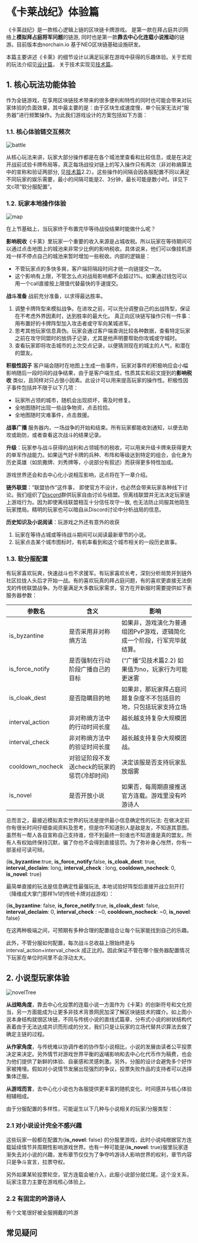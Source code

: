 # 《卡莱战纪》体验篇



《卡莱战纪》是一款核心逻辑上链的区块链卡牌游戏。 是第一款在拜占庭共识网络上**模拟拜占庭将军问题**的链游, 同时也是第一款**靠去中心化连载小说推动**的链游。目前版本由norchain.io 基于NEO区块链基础设施研发。

本篇主要讲述《卡莱》的细节设计以满足玩家在游戏中获得的乐趣体验。关于宏观的玩法介绍见[设计篇](https://github.com/norchain/NEOCarryBattle/blob/master/%E5%8D%A1%E8%8E%B1%E6%88%98%E7%BA%AA-%E8%AE%BE%E8%AE%A1.md)， 关于技术实现见[技术篇](https://github.com/norchain/NEOCarryBattle/blob/master/%E5%8D%A1%E8%8E%B1%E6%88%98%E7%BA%AA-%E6%8A%80%E6%9C%AF.md)。



## 1. 核心玩法功能体验

作为全链游戏，在享用区块链技术带来的很多便利和特性的同时也可能会带来对玩家体验的负面效果，其中最主要的是：由于区块生成速度慢，单个玩家无法对“服务器”进行频繁操作。为此我们游戏设计的方案包括如下方面：

### 1.1. 核心体验链交互频次

![battle](pics/Battle.jpg)

从核心玩法来讲，玩家大部分操作都是在各个城池里查看和比较信息，或是在决定开战前试验卡牌布局等，真正每场战役对链上的写入操作只有两次（非对称熵算法中的宣称和验证两部分, 见[技术篇](https://github.com/norchain/NEOCarryBattle/blob/master/%E5%8D%A1%E8%8E%B1%E6%88%98%E7%BA%AA-%E6%8A%80%E6%9C%AF.md)2.2）。这些操作的间隔会因各服配置不同以满足不同玩家的娱乐需要，最小的间隔可能是2、3分钟，最长可能是数小时。详见下文c项“软分服配置”。

### 1.2. 玩家本地操作体验

![map](pics/map.jpg)

在上节基础上，当玩家终于布置完毕等待战役结果时能做什么呢？

**影响税收**《卡莱》里玩家一个重要的收入来源是占城收税。所以玩家在等待期间可以通过点击地图上的城池来非常少比例的影响税收。具体说来，他们可以像挂机游戏一样不停点自己的城池来暂时增加一些税收。内部的逻辑是：

* 不管玩家点的多快多爽，客户端将隔段时间才统一向链提交一次。
* 这个影响有上限，不管怎么点对战局影响都不会超过1%。如果通过钱包可以用一个call直接按上限值代替最快的手速提交。

**战斗准备** 战前充分准备，以求得最达胜率。

1. 调整卡牌阵型来模拟战争。在进攻之前，可以充分调整自己的出战阵型，保证在不考虑外界因素时，达到胜率的最大化。 真正向区块链写操作只有一件事：用布置好的卡牌阵型加入攻击者或守军向某城进军。
2. 思考其他玩家信息真伪。玩家会通过客户端查询比较各种数据，查看特定玩家之前在攻守同盟时的放鸽子记录，尤其是他声明要帮助你攻城或守城时。
3. 查看玩家即将攻击城市的上次交点记录，以便猜测现在的城主的人气，和潜在的盟友。

**积极性因子** 客户端会随时在地图上生成一些事件，玩家对事件的积极响应会小幅影响随后一段时间的战争结果，由于是客户端生成，性质其实和前文提到的**影响税收** 类似，且同样对只占很小因素。此设计可以用来提高玩家的操作性。积极性因子事件包括并不限于以下几项：

* 玩家所占领的城市，随机会出现损坏，需及时修复。
* 全地图随时出现一些战争物资，点击捡拾。
* 全地图随时灾难事件，点击救援。


**战事广播** 服务器内，一场战争的开始和结束。所有玩家都能收到通知，以便去助攻或助防，或者查看这次战斗的结果记录。

**升级**：玩家参与战斗获得的战利和占领城市的税收，可以用来升级卡牌来获得更大的单军作战能力。如果运气好卡牌的兵种、布阵和等级达到特定的组合，会化身为历史英雄（如凯撒牌、刘秀牌等，小说部分有叙述）而获得更多特性加成。

游戏世界还会和去中心化小说相互影响，这点将在下一章介绍。

**链外联盟**：“联盟协作”这件事， 即使官方不设计，也必然会带来玩家各种线下讨论。我们组织了[Discord](https://discordapp.com/invite/pKQyyrP)群供玩家自由讨论与结盟。但离线联盟并无法决定玩家链上游戏行为。因为即使离线联盟相互十分信任攻守一致, 也无法防止同服其他陌生玩家搅局。精明的玩家也可以暗自从Discord讨论中分析战局的信息。

**历史知识及小说阅读**：玩游戏之外还有意外的收获

1. 玩家在等待占城或等待战斗期间可以阅读最新章节的小说。
2. 玩家点击某个城市图标时，有机率看到和这个城市相关的一段历史故事。


### 1.3. 软分服配置

有玩家喜欢玩爽，快速战斗也不求援军。有玩家喜欢长考，深刻分析局势并到链外社区拉拢人头后才开始一战。有的喜欢玩真的拜占庭问题，有的喜欢更直接无法倒戈的传统联盟战争。为尽量满足大多数玩家需求，官方在开新服时需要提供如下表服务器参数：

| 参数名           | 含义                                        | 影响                                                         |
| ---------------- | ------------------------------------------- | ------------------------------------------------------------ |
| is_byzantine     | 是否采用非对称熵方法                        | 如果非，游戏演化为普通组团PvP游戏，逻辑简化成一个阶段，行军完毕就结算。 |
| is_force_notify  | 是否强制在行动阶段广播自己的目标            | (“广播”见技术篇2.2) 如果值为no，玩家行为可能更迷雾           |
| is_cloak_dest    | 是否隐瞒目的地                              | 如果非，那玩家拜占庭问题复杂度不不包括目的地，只包括玩家支持立场 |
| interval_action  | 非对称熵方法中的行动时间长度                | 越长越支持复杂大规模团战。                                   |
| interval_check   | 非对称熵方法中的验证时间长度                | 越长越支持复杂大规模团战。                                   |
| cooldown_nocheck | 对验证阶段不发送check的玩家的惩罚(冷却时间) | 决定该服是否支持玩家乱放烟雾                                 |
| is_novel         | 是否开放小说                                | 如果否，每周期直接推送官方连载。游戏里没有吟游诗人           |

总而言之，最接近模拟真实世界的玩法是提供最小信息确定性的玩法: 在做决定前你有很长时间仔细查阅资料及思考，但是你不知道别人是敌是友，不知道其意图。虽然有一帮人各自宣称自己支持谁，但不到最终一刻谁也不知道谁是真的盟友。所有人有权始终保持沉默，骗了你也不会得到直接惩罚。为了弥补身心怅然，你有一部圣经可读可辩。

{**is_byzantine**:true, **is_force_notify**:false, **is_cloak_dest**: true, **interval_declaim**: long, **interval_check** : long, **cooldown_nocheck**: 0, **is_novel**: true}

最简单直接的玩法是信息确定性最强玩法, 本地试验好阵型后直接开战立刻开打（降维成大掌门那样1v1的传统卡牌对战游戏）：

{**is_byzantine**: false, **is_force_notify**:true, **is_cloak_dest**: false, **interval_declaim**: 0, **interval_check** : ~0, **cooldown_nocheck**: ~0, **is_novel**: false}

在这两种极端之间，可预期有多种合理的配置组合让每个玩家能找到自己的乐趣。

此外，不管分服如何配置，每次战斗总收益上限始终是与interval_action+interval_check 成正比的。因此保证不管在哪个服务器配置情况下玩家在单位时间里不会浮动太大。



## 2. 小说型玩家体验

![novelTree](pics/novelTree.jpeg)

**从战略角度**，靠去中心化投票的连载小说一方面作为《卡莱》的创新符号和文化担当，另一方面能成为让更多非技术背景网民加深了解区块链技术的媒介。如上图小说本身结构就很区块链，不同与传统小说的直线式篇章，分布式小说的树状结构代表着由于无法达成共识而形成的分叉，我们只是让玩家的立场代替共识算法去做了确定主链的过程。

**从作家角度**，与传统难以协调作者的协作型小说相比，小说的发展由读者公平投票决定来决定。另外情节对游戏世界平衡的返哺影响和去中心化代币作为稿费，也会为他们提供了新鲜的体验、自豪感和灵感刺激。另外，分服的设计会避免多个好作家被掩埋。假如对小说情节发展出现强烈的争议，投票失败作品的支持者可以选择集体迁服。

**从游戏而言**，去中心化小说也为各服提供更丰富的随机变化、时间感并与核心体验相辅相成。

由于分服配置的多样性，可能诞生以下几种与小说相关的玩家/分服类型：

### 2.1 对小说设计完全不感兴趣

这些玩家一般都在配置为{**is_novel**: false} 的分服里游戏，此时小说纯根据官方连载延续情节并周期性影响游戏世界。也有一种可能是{**is_novel**: true}服里玩家逐渐失去对小说的兴趣，发布章节仅仅为了争夺吟游诗人影响世界的权利，章节内容只是争斗宣言，拉票夺权。

另外如果某轮投票轮空，官方连载会被介入，此服小说部分就烂尾。这个没关系，玩家注意力主要在游戏核心体验上。

### 2.2 有固定的吟游诗人

有个文笔很好被全服拥戴的吟游



## 常见疑问

